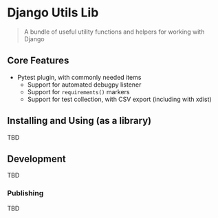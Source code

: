 # Django Utils Lib

> A bundle of useful utility functions and helpers for working with Django


## Core Features

- Pytest plugin, with commonly needed items
    - Support for automated debugpy listener
    - Support for `requirements()` markers
    - Support for test collection, with CSV export (including with xdist)


## Installing and Using (as a library)

TBD

## Development

TBD

### Publishing

TBD
